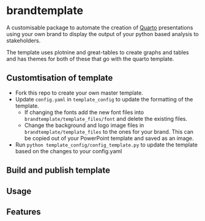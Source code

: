# brandtemplate

A customisable package to automate the creation of [Quarto](https://quarto.org/) presentations using your own brand to display the output of your python based analysis to stakeholders. 

The template uses plotnine and great-tables to create graphs and tables and has themes for both of these that go with the quarto template.

## Customtisation of template

- Fork this repo to create your own master template.
- Update `config.yaml` in `template_config` to update the formatting of the template.
  - If changing the fonts add the new font files into `brandtemplate/template_files/font` and delete the existing files.
  - Change the background and logo image files in `brandtemplate/template_files` to the ones for your brand. This can be copied out of your PowerPoint template and saved as an image.
- Run `python template_config/config_template.py` to update the template based on the changes to your config.yaml


## Build and publish template




## Usage



## Features